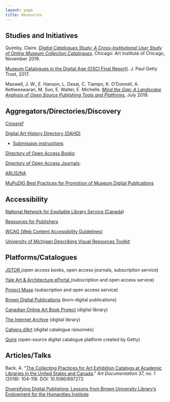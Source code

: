 ```yaml
---
layout: page
title: Resources
---
```

## **Studies and Initiatives**

Quimby, Claire. *[Digital Catalogues Study: A Cross-Institutional User Study of Online Museum Collection Catalogues](https://digpublishing.github.io/catalogues-study/.)*. Chicago: Art Institute of Chicago, November 2019. 

[Museum Catalogues in the Digital Age (OSCI Final Report)](https://www.getty.edu/publications/osci-report/). J. Paul Getty Trust, 2017. 

Maxwell, J. W., E. Hanson, L. Desai, C. Tiampo, K. O’Donnell, A. Ketheeswaran, M. Sun, E. Walter, E. Michelle.  *[Mind the Gap: A Landscape Analysis of Open Source Publishing Tools and Platforms](https://doi.org/10.21428/6bc8b38c.2e2f6c3f),* July 2019. 



## Aggregators/Directories/Discovery

[Crossref ](https://www.crossref.org/)

[Digital Art History Directory (DAHD)](https://dahd.hcommons.org/)

* [Submission instructions](https://dahd.hcommons.org/submission-instructions/) 

[Directory of Open Access Books](https://www.doabooks.org/): 

[Directory of Open Access Journals](https://doaj.org/): 

[ARLIS/NA](https://www.arlisna.org/) 

[MuPuDIG Best Practices for Promotion of Museum Digital Publications](https://digpublishing.github.io/best-practices)



## Accessibility

[National Network for Equitable Library Service (Canada](https://nnels.ca/)) 

[Resources for Publishers](https://nnels.ca/accessible-books)

[WCAG (Web Content Accessibility Guidelines)](https://www.w3.org/WAI/standards-guidelines/wcag/)

[University of Michigan Describing Visual Resources Toolkit](https://describingvisualresources.org/)



## Platforms/Catalogues

[JSTOR (](https://www.jstor.org/)open access books, open access journals, subscription service)

[Yale Art & Architecture ePortal (](https://aaeportal.com/home)subscription and open access service)

[Project Muse](https://muse.jhu.edu/) (subscription and open access service)

[Brown Digital Publications](https://library.brown.edu/create/digitalpublications/) (born-digital publications)

[Canadian Online Art Book Project](https://www.aci-iac.ca/art-books/) (digital library)

[The Internet Archive](https://archive.org/) (digital library)

[Cahiers d’Art](https://cahiersdartinstitute.org/) (digital catalogue raisonnés)

[Quire](https://quire.getty.edu/) (open-source digital catalogue platform created by Getty)



## Articles/Talks

Back, A. “[The Collecting Practices for Art Exhibition Catalogs at Academic Libraries in the United States and Canada](https://www.journals.uchicago.edu/doi/10.1086/697272).” *Art Documentation* 37, no. 1 (2018): 104-118. DOI: 10.1086/697272 

[Diversifying Digital Publishing: Lessons from Brown University Library’s Endowment for the Humanities Institute](https://www.cni.org/topics/digital-humanities/diversifying-digital-publishing-lessons-from-brown-university-librarys-national-endowment-for-the-humanities-institute)
